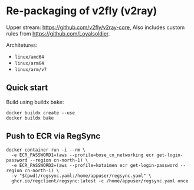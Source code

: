 # Re-packaging of v2fly (v2ray)

Upper stream: https://github.com/v2fly/v2ray-core,
Also includes custom rules from https://github.com/Loyalsoldier.

Architetures:

- `linux/amd64`
- `linux/arm64`
- `linux/arm/v7`

## Quick start

Build using buildx bake:

```shell
docker buildx create --use
docker buildx bake
```

## Push to ECR via RegSync

```shell
docker container run -i --rm \
  -e ECR_PASSWORD1=(aws --profile=bose_cn_networking ecr get-login-password --region cn-north-1) \
  -e ECR_PASSWORD2=(aws --profile=kotaimen ecr get-login-password --region cn-north-1) \
  -v "$(pwd)/regsync.yaml:/home/appuser/regsync.yaml" \
  ghcr.io/regclient/regsync:latest -c /home/appuser/regsync.yaml once
```
